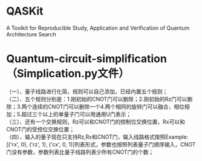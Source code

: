 # QASKit
A Toolkit for Reproducible Study, Application and Verification of Quantum Architecture Search  
# Quantum-circuit-simplification（Simplication.py文件）  
（一）、量子线路进行化简，规则可以自己添加，已经内置五个规则；  
（二）、五个规则分别是：1.刚初始的CNOT门可以删除；2.刚初始的Rz门可以删除；3.两个连续的CNOT门可以删除一个4.两个相同的旋转门可以融合，相位相加；5.超过三个以上的单量子门可以用通用U门表示；  
（三）、还有一个交换规则，Rz可以和CNOT门的控制位交换位置，Rx可以和CNOT门的受控位交换位置；  
（四）、输入的量子现在只支持Rz,Rx和CNOT门，输入线路格式按照Example: [('rx', 0), ('rz', 1), ('cx', 0, 1)]列表形式，参数也按照列表量子门顺序输入，CNOT门没有参数，参数列表比量子线路列表少所有CNOT门的个数；  
